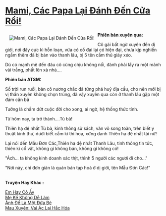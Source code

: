 <a href="https://utruyen.com/truyen/mami-cac-papa-lai-danh-den-cua-roi/18978/" title="Mami, Các Papa Lại Đánh Đến Cửa Rồi!"><h1>Mami, Các Papa Lại Đánh Đến Cửa Rồi!</h1></a><div style="display:table"><img align="right" style="float: left; padding: 10px;" src="https://utruyen.com/images/story/200x260/mami-cac-papa-lai-danh-den-cua-roi.jpg" alt="Mami, Các Papa Lại Đánh Đến Cửa Rồi!"><b>Phiên bản xuyên qua:</b><p></p>Cô gái bất ngờ xuyên đến dị giới, nơi đây cực kì hỗn loạn, vừa có cổ đại lại có hiện đại, chưa kịp nghiền ngẫm thêm đã bị bán vào thanh lâu, bị 5 tên cầm thú giày xéo.<p></p>Dù có mạnh mẽ đến đâu cô cũng chịu không nổi, đành phải lấy ra một mảnh vải trắng, phất lên xà nhà....<p></p><b>Phiên bản ATSM:</b><p></p>Số trời run ruổi, bản cô nương chắc đã từng phá huỷ địa cầu, cho nên mới bị vị thần xuyên không chọn trúng, đã vậy xuyên qua còn ở thanh lâu gặp một đám cặn bã<p></p>Tưởng là chấm dứt cuộc đời cho xong, ai ngờ, hệ thống thức tỉnh.<p></p>Từ hôm nay, ta trở thành....Tú bà!<p></p>Thiên hạ đệ nhất Tú bà, kinh thông sử sách, văn võ song toàn, trên biết y thuật kinh thư, dưới biết cầm kì thi hoạ, xứng danh Thiên hạ đệ nhất tài nữ!<p></p>Lại nói đến Mẫu Đơn Các,Thiên hạ đệ nhất Thanh Lâu, tinh thông tin tức, thiên kì cổ vật, không gì không bán, không gì không có!<p></p>"Ách... ta không kinh doanh xác thịt, thỉnh 5 người các ngươi đi cho..."<p></p>"Nơi này, chỉ đơn giản là quán bán tạp hoá ở dị giới, tên Mẫu Đơn Các!"</div><p><br><b>Truyện Hay Khác :</b></p><a href="https://utruyen.com/truyen/em-hay-co-ay/18908/" alt="Em Hay Cô Ấy">Em Hay Cô Ấy</a><br/><a href="https://github.com/quanluxury/ngontinhhot/tree/master/truyenhay/19306/" alt="Mẹ Kế Không Dễ Làm">Mẹ Kế Không Dễ Làm</a><br/><a href="https://truyenngontinhay.wordpress.com/2019/10/03/anh-de-la-mot-dua-be/" alt="Ảnh Đế Là Một Đứa Bé">Ảnh Đế Là Một Đứa Bé</a><br/><a href="https://www.flickr.com/photos/184340401@N07/48819038627/" alt="Mau Xuyên: Vai Ác Lại Hắc Hóa">Mau Xuyên: Vai Ác Lại Hắc Hóa</a><br/>